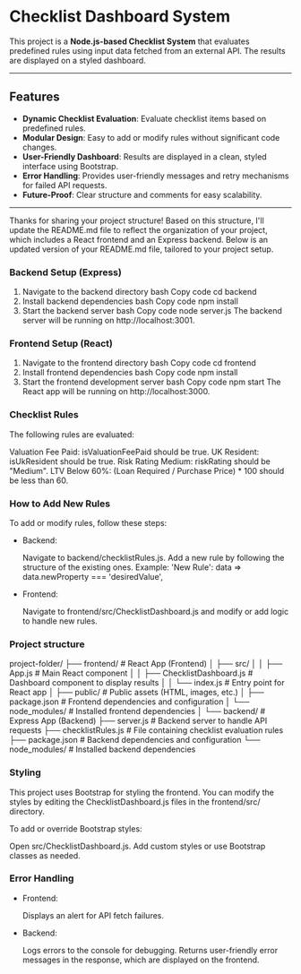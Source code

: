 # Checklist Dashboard System

This project is a **Node.js-based Checklist System** that evaluates predefined rules using input data fetched from an external API. The results are displayed on a styled dashboard.

---

## Features

- **Dynamic Checklist Evaluation**: Evaluate checklist items based on predefined rules.
- **Modular Design**: Easy to add or modify rules without significant code changes.
- **User-Friendly Dashboard**: Results are displayed in a clean, styled interface using Bootstrap.
- **Error Handling**: Provides user-friendly messages and retry mechanisms for failed API requests.
- **Future-Proof**: Clear structure and comments for easy scalability.

---

Thanks for sharing your project structure! Based on this structure, I'll update the README.md file to reflect the organization of your project, which includes a React frontend and an Express backend. Below is an updated version of your README.md file, tailored to your project setup.


### Backend Setup (Express)
1. Navigate to the backend directory
bash
Copy code
cd backend
2. Install backend dependencies
bash
Copy code
npm install
3. Start the backend server
bash
Copy code
node server.js
The backend server will be running on http://localhost:3001.

### Frontend Setup (React)
1. Navigate to the frontend directory
bash
Copy code
cd frontend
2. Install frontend dependencies
bash
Copy code
npm install
3. Start the frontend development server
bash
Copy code
npm start
The React app will be running on http://localhost:3000.

### Checklist Rules
The following rules are evaluated:

Valuation Fee Paid: isValuationFeePaid should be true.
UK Resident: isUkResident should be true.
Risk Rating Medium: riskRating should be "Medium".
LTV Below 60%: (Loan Required / Purchase Price) * 100 should be less than 60.

### How to Add New Rules
To add or modify rules, follow these steps:

* Backend:

    Navigate to backend/checklistRules.js.
    Add a new rule by following the structure of the existing ones.
    Example:
    'New Rule': data => data.newProperty === 'desiredValue',

* Frontend:

    Navigate to frontend/src/ChecklistDashboard.js and modify or add logic to handle new rules.
### Project structure
project-folder/
├── frontend/                # React App (Frontend)
│   ├── src/
│   │   ├── App.js           # Main React component
│   │   ├── ChecklistDashboard.js  # Dashboard component to display results
│   │   └── index.js         # Entry point for React app
│   ├── public/              # Public assets (HTML, images, etc.)
│   ├── package.json         # Frontend dependencies and configuration
│   └── node_modules/        # Installed frontend dependencies
│
└── backend/                 # Express App (Backend)
    ├── server.js            # Backend server to handle API requests
    ├── checklistRules.js    # File containing checklist evaluation rules
    ├── package.json         # Backend dependencies and configuration
    └── node_modules/        # Installed backend dependencies
### Styling
This project uses Bootstrap for styling the frontend. You can modify the styles by editing the  ChecklistDashboard.js files in the frontend/src/ directory.

To add or override Bootstrap styles:

Open src/ChecklistDashboard.js.
Add custom styles or use Bootstrap classes as needed.

### Error Handling
* Frontend:

    Displays an alert for API fetch failures.


* Backend:

    Logs errors to the console for debugging.
    Returns user-friendly error messages in the response, which are displayed on the frontend.




